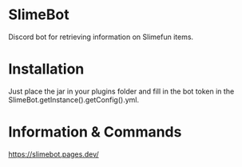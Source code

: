 # SlimeBot
Discord bot for retrieving information on Slimefun items.

# Installation
Just place the jar in your plugins folder and fill in the bot token in the SlimeBot.getInstance().getConfig().yml.

# Information & Commands
https://slimebot.pages.dev/
